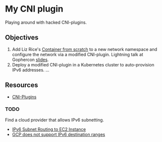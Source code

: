 # My CNI plugin

Playing around with hacked CNI-plugins. 

## Objectives

1. Add Liz Rice's [Container from scratch](https://github.com/lizrice/containers-from-scratch) to a new network namespace and configure the network via a modified CNI-plugin. Lightning talk at Gophercon [slides](https://docs.google.com/presentation/d/16kJz9k3l9jyLk6v0y0FMgPkXWa7rJadJ6v9nKbzAScQ/edit?usp=sharing).
2. Deploy a modified CNI-plugin in a Kubernetes cluster to auto-provision IPv6 addresses.
...

## Resources

- [CNI-Plugins](https://github.com/containernetworking/plugins)

### TODO

Find a cloud provider that allows IPv6 subnetting.

- [IPv6 Subnet Routing to EC2 Instance](https://forums.aws.amazon.com/thread.jspa?messageID=799319#799319)
- [GCP does not support IPv6 destination ranges](https://cloud.google.com/vpc/docs/routes#individualroutes)
